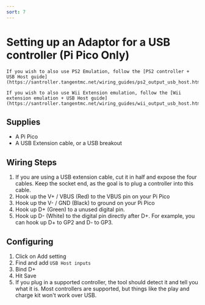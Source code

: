 ```yaml
---
sort: 7
---
```

# Setting up an Adaptor for a USB controller (Pi Pico Only)

```danger
If you wish to also use PS2 Emulation, follow the [PS2 controller + USB Host guide](https://santroller.tangentmc.net/wiring_guides/ps2_output_usb_host.html)
```

```danger
If you wish to also use Wii Extension emulation, follow the [Wii extension emulation + USB Host guide](https://santroller.tangentmc.net/wiring_guides/wii_output_usb_host.html)
```

## Supplies
* A Pi Pico
* A USB Extension cable, or a USB breakout

## Wiring Steps

1. If you are using a USB extension cable, cut it in half and expose the four cables. Keep the socket end, as the goal is to plug a controller into this cable.
2. Hook up the V+ / VBUS (Red) to the VBUS pin on your Pi Pico
3. Hook up the V- / GND (Black) to ground on your Pi Pico
4. Hook up D+ (Green) to a unused digital pin.
5. Hook up D- (White) to the digital pin directly after D+. For example, you can hook up D+ to GP2 and D- to GP3.

## Configuring
1. Click on Add setting
2. Find and add `USB Host inputs`
3. Bind D+
4. Hit Save
5. If you plug in a supported controller, the tool should detect it and tell you what it is. Most controllers are supported, but things like the play and charge kit won't work over USB.
